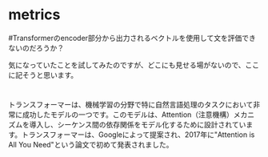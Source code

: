 # metrics


#Transformerのencoder部分から出力されるベクトルを使用して文を評価できないのだろうか？

  気になっていたことを試してみたのですが、どこにも見せる場がないので、ここに記そうと思います。
#

  トランスフォーマーは、機械学習の分野で特に自然言語処理のタスクにおいて非常に成功したモデルの一つです。このモデルは、Attention（注意機構）メカニズムを導入し、シーケンス間の依存関係をモデル化するために設計されています。トランスフォーマーは、Googleによって提案され、2017年に"Attention is All You Need"という論文で初めて発表されました。
  
